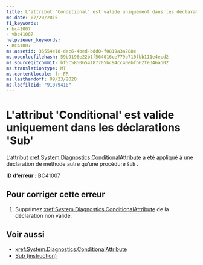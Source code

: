 ```yaml
---
title: L'attribut 'Conditional' est valide uniquement dans les déclarations 'Sub'
ms.date: 07/20/2015
f1_keywords:
- bc41007
- vbc41007
helpviewer_keywords:
- BC41007
ms.assetid: 36554e18-dac6-4bed-bdd0-f0819a3a288e
ms.openlocfilehash: 59b9196e22b1f564016ce779b710fbb111e4ecd2
ms.sourcegitcommit: bf5c5850654187705bc94cc40ebfb62fe346ab02
ms.translationtype: MT
ms.contentlocale: fr-FR
ms.lasthandoff: 09/23/2020
ms.locfileid: "91079410"
---
```

# <a name="attribute-conditional-is-only-valid-on-sub-declarations"></a>L'attribut 'Conditional' est valide uniquement dans les déclarations 'Sub'

L’attribut <xref:System.Diagnostics.ConditionalAttribute> a été appliqué à une déclaration de méthode autre qu’une procédure `Sub` .  
  
 **ID d’erreur :** BC41007  
  
## <a name="to-correct-this-error"></a>Pour corriger cette erreur  
  
1. Supprimez <xref:System.Diagnostics.ConditionalAttribute> de la déclaration non valide.  
  
## <a name="see-also"></a>Voir aussi

- <xref:System.Diagnostics.ConditionalAttribute>
- [Sub (instruction)](../language-reference/statements/sub-statement.md)
